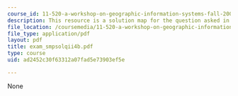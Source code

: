 ```yaml
---
course_id: 11-520-a-workshop-on-geographic-information-systems-fall-2005
description: This resource is a solution map for the question asked in sample exam.
file_location: /coursemedia/11-520-a-workshop-on-geographic-information-systems-fall-2005/ad2452c30f63312a07fad5e73903ef5e_exam_smpsolqii4b.pdf
file_type: application/pdf
layout: pdf
title: exam_smpsolqii4b.pdf
type: course
uid: ad2452c30f63312a07fad5e73903ef5e

---
```

None